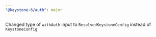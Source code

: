 ```yaml
---
"@keystone-6/auth": major
---
```


Changed type of `withAuth` input to `ResolvedKeystoneConfig` instead of `KeystoneConfig`
